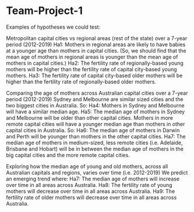 # Team-Project-1

Examples of hypotheses we could test:

Metropolitan capital cities vs regional areas (rest of the state) over a 7-year period (2012-2019)
Ha1: Mothers in regional areas are likely to have babies at a younger age than mothers in capital cities.
(So, we should find that the mean age of mothers in regional areas is younger than the mean age of mothers in capital cities.)
Ha2: The fertility rate of regionally-based young mothers will be higher than the fertility rate of capital city-based young mothers.
Ha3: The fertility rate of capital city-based older mothers will be higher than the fertility rate of regionally-based older mothers.


Comparing the age of mothers across Australian capital cities over a 7-year period (2012-2019)
Sydney and Melbourne are similar sized cities and the two biggest cities in Australia. So:
Ha4: Mothers in Sydney and Melbourne will have a similar median age.
Ha5: The median age of mothers in Sydney and Melbourne will be older than other capital cities.
Mothers in more remote capital cities will have a younger median age than mothers in other capital cities in Australia. So:
Ha6: The median age of mothers in Darwin and Perth will be younger than mothers in the other capital cities.
Ha7: The median age of mothers in medium-sized, less remote cities (i.e. Adelaide, Brisbane and Hobart) will be in between the median age of mothers in the big capital cities and the more remote capital cities.


Exploring how the median age of young and old mothers, across all Australian capitals and regions, varies over time (i.e. 2012-2019)
We predict an emerging trend where:
Ha7: The median age of mothers will increase over time in all areas across Australia.
Ha8: The fertility rate of young mothers will decrease over time in all areas across Australia.
Ha9: The fertility rate of older mothers will decrease over time in all areas across Australia.
